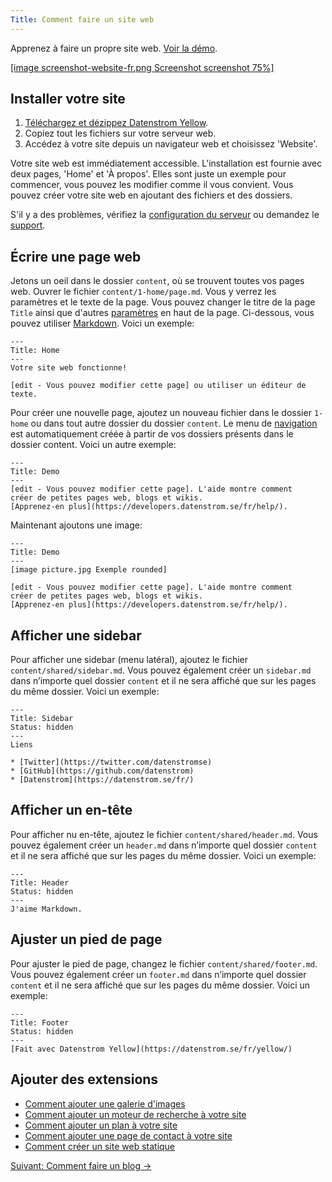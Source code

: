 ```yaml
---
Title: Comment faire un site web
---
```

Apprenez à faire un propre site web. [Voir la démo](/fr/).

[[image screenshot-website-fr.png Screenshot screenshot 75%]](/fr/)  

## Installer votre site

1. [Téléchargez et dézippez Datenstrom Yellow](https://github.com/datenstrom/yellow/archive/master.zip).
2. Copiez tout les fichiers sur votre serveur web.
3. Accédez à votre site depuis un navigateur web et choisissez 'Website'.

Votre site web est immédiatement accessible. L'installation est fournie avec deux pages, 'Home' et 'À propos'. Elles sont juste un exemple pour commencer, vous pouvez les modifier comme il vous convient. Vous pouvez créer votre site web en ajoutant des fichiers et des dossiers.

S'il y a des problèmes, vérifiez la [configuration du serveur](server-configuration) ou demandez le [support](support).

## Écrire une page web

Jetons un oeil dans le dossier `content`, où se trouvent toutes vos pages web. Ouvrer le fichier `content/1-home/page.md`. Vous y verrez les paramètres et le texte de la page. Vous pouvez changer le titre de la page `Title` ainsi que d'autres [paramètres](markdown-cheat-sheet#paramètres) en haut de la page. Ci-dessous, vous pouvez utiliser [Markdown](markdown-cheat-sheet). Voici un exemple:

```
---
Title: Home
---
Votre site web fonctionne!

[edit - Vous pouvez modifier cette page] ou utiliser un éditeur de texte.
```

Pour créer une nouvelle page, ajoutez un nouveau fichier dans le dossier `1-home` ou dans tout autre dossier du dossier `content`. Le menu de [navigation](adding-content) est automatiquement créée à partir de vos dossiers présents dans le dossier content. Voici un autre exemple:

```
---
Title: Demo
---
[edit - Vous pouvez modifier cette page]. L'aide montre comment 
créer de petites pages web, blogs et wikis. 
[Apprenez-en plus](https://developers.datenstrom.se/fr/help/).
```

Maintenant ajoutons une image:

```
---
Title: Demo
---
[image picture.jpg Exemple rounded]

[edit - Vous pouvez modifier cette page]. L'aide montre comment 
créer de petites pages web, blogs et wikis. 
[Apprenez-en plus](https://developers.datenstrom.se/fr/help/).
```

## Afficher une sidebar

Pour afficher une sidebar (menu latéral), ajoutez le fichier `content/shared/sidebar.md`. Vous pouvez également créer un `sidebar.md` dans n’importe quel dossier `content` et il ne sera affiché que sur les pages du même dossier. Voici un exemple:

```
---
Title: Sidebar
Status: hidden
---
Liens

* [Twitter](https://twitter.com/datenstromse)
* [GitHub](https://github.com/datenstrom)
* [Datenstrom](https://datenstrom.se/fr/)
```

## Afficher un en-tête

Pour afficher nu en-tête, ajoutez le fichier `content/shared/header.md`. Vous pouvez également créer un `header.md` dans n’importe quel dossier `content` et il ne sera affiché que sur les pages du même dossier. Voici un exemple:

```
---
Title: Header
Status: hidden
---
J'aime Markdown.
```

## Ajuster un pied de page

Pour ajuster le pied de page, changez le fichier `content/shared/footer.md`. Vous pouvez également créer un `footer.md` dans n’importe quel dossier `content` et il ne sera affiché que sur les pages du même dossier. Voici un exemple:

```
---
Title: Footer
Status: hidden
---
[Fait avec Datenstrom Yellow](https://datenstrom.se/fr/yellow/)
```

## Ajouter des extensions

* [Comment ajouter une galerie d'images](https://github.com/datenstrom/yellow-extensions/tree/master/features/gallery)
* [Comment ajouter un moteur de recherche à votre site](https://github.com/datenstrom/yellow-extensions/tree/master/features/search)
* [Comment ajouter un plan à votre site](https://github.com/datenstrom/yellow-extensions/tree/master/features/sitemap)
* [Comment ajouter une page de contact à votre site](https://github.com/datenstrom/yellow-extensions/tree/master/features/contact)
* [Comment créer un site web statique](server-configuration#site-web-statique)

[Suivant: Comment faire un blog →](how-to-make-a-blog)

